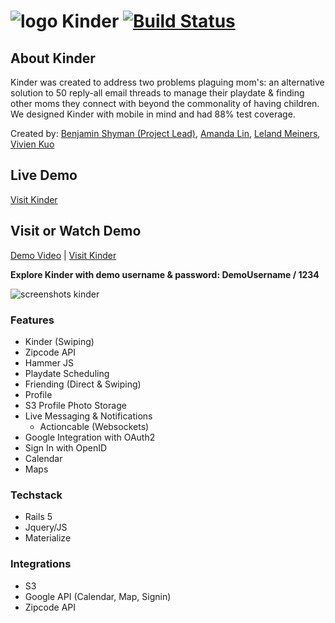 # ![logo](http://i.imgur.com/4hODIaV.png) Kinder [![Build Status](https://travis-ci.org/adnamalin/Kinder.svg?branch=master)](https://travis-ci.org/adnamalin/Kinder)

## About Kinder 
Kinder was created to address two problems plaguing mom's: an alternative solution to 50 reply-all email threads to manage their playdate & finding other moms they connect with beyond the commonality of having children. We designed Kinder with mobile in mind and had 88% test coverage. 

Created by: [Benjamin Shyman (Project Lead)](https://github.com/bshyman), [Amanda Lin](https://github.com/adnamalin),  [Leland Meiners](https://github.com/LelandAM), [Vivien Kuo](https://github.com/viKuo)
## Live Demo

[Visit Kinder](http://kinderplaydate.herokuapp.com/login)

## Visit or Watch Demo
[Demo Video](https://vimeo.com/178823070) | [Visit Kinder](http://kinderplaydate.herokuapp.com/)

**Explore Kinder with demo username & password: DemoUsername / 1234**

![screenshots kinder](http://i.imgur.com/Mx0oK2U.png)

### Features

* Kinder (Swiping)
 * Zipcode API
 * Hammer JS
* Playdate Scheduling
* Friending (Direct & Swiping)
* Profile 
 * S3 Profile Photo Storage 
* Live Messaging & Notifications 
  * Actioncable (Websockets)
* Google Integration with OAuth2
 * Sign In with OpenID
 * Calendar 
 * Maps

### Techstack
* Rails 5
* Jquery/JS
* Materialize 

### Integrations
* S3
* Google API (Calendar, Map, Signin)
* Zipcode API
